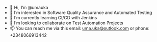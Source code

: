 - 👋 Hi, I’m @umauka
- 👀 I’m interested in Software Quality Assurance and Automated Testing
- 🌱 I’m currently learning CI/CD with Jenkins
- 💞️ I’m looking to collaborate on Test Automation Projects
- 📫 You can reach me via this email: uma.uka@outlook.com or phone: +2348066913442

<!---
umauka/umauka is a ✨ special ✨ repository because its `README.md` (this file) appears on your GitHub profile.
You can click the Preview link to take a look at your changes.
--->
